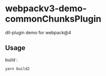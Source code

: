 # webpackv3-demo-commonChunksPlugin

dll-plugin demo for webpack@4

## Usage

build :
```sh
yarn build2

```

